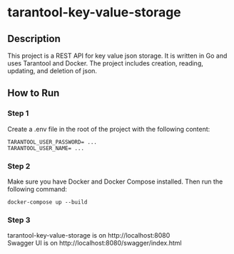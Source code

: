 # tarantool-key-value-storage

## Description

This project is a REST API for key value json storage. It is written in Go and uses Tarantool and Docker. The project includes creation, reading, updating, and deletion of json.


## How to Run


### Step 1 
Сreate a .env file in the root of the project with the following content:
``` .env
TARANTOOL_USER_PASSWORD= ...
TARANTOOL_USER_NAME= ...
```

### Step 2
Make sure you have Docker and Docker Compose installed. Then run the following command:
```
docker-compose up --build
```

### Step 3
tarantool-key-value-storage is on http://localhost:8080  
Swagger UI is on http://localhost:8080/swagger/index.html  